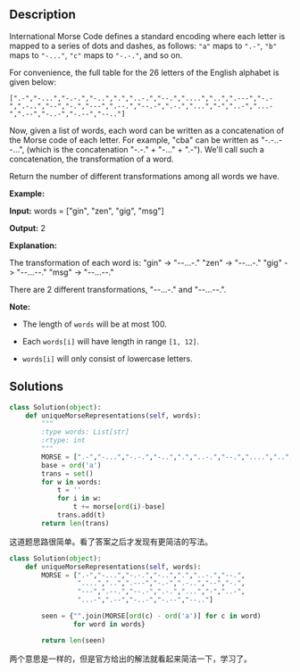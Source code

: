 ## Description

International Morse Code defines a standard encoding where each letter is mapped to a series of dots and dashes, as follows: ``"a"`` maps to ``".-"``, ``"b"`` maps to ``"-..."``, ``"c"`` maps to ``"-.-."``, and so on.

For convenience, the full table for the 26 letters of the English alphabet is given below:

```
[".-","-...","-.-.","-..",".","..-.","--.","....","..",".---","-.-",".-..","--","-.","---",".--.","--.-",".-.","...","-","..-","...-",".--","-..-","-.--","--.."]
```

Now, given a list of words, each word can be written as a concatenation of the Morse code of each letter. For example, "cba" can be written as "-.-..--...", (which is the concatenation "-.-." + "-..." + ".-"). We'll call such a concatenation, the transformation of a word.

Return the number of different transformations among all words we have.

**Example:**

**Input:** words = ["gin", "zen", "gig", "msg"]

**Output:** 2

**Explanation:**

The transformation of each word is:
"gin" -> "--...-."
"zen" -> "--...-."
"gig" -> "--...--."
"msg" -> "--...--."

There are 2 different transformations, "--...-." and "--...--.".

**Note:**

- The length of ``words`` will be at most 100.

- Each ``words[i]`` will have length in range ``[1, 12]``.

- ``words[i]`` will only consist of lowercase letters.

## Solutions
```python
class Solution(object):
    def uniqueMorseRepresentations(self, words):
        """
        :type words: List[str]
        :rtype: int
        """
        MORSE = [".-","-...","-.-.","-..",".","..-.","--.","....","..",".---","-.-",".-..","--","-.","---",".--.","--.-",".-.","...","-","..-","...-",".--","-..-","-.--","--.."]
        base = ord('a')
        trans = set()
        for w in words:
            t = ''
            for i in w:
                t += morse[ord(i)-base]
            trans.add(t)
        return len(trans)
```

这道题思路很简单。看了答案之后才发现有更简洁的写法。

```python
class Solution(object):
    def uniqueMorseRepresentations(self, words):
        MORSE = [".-","-...","-.-.","-..",".","..-.","--.",
                 "....","..",".---","-.-",".-..","--","-.",
                 "---",".--.","--.-",".-.","...","-","..-",
                 "...-",".--","-..-","-.--","--.."]

        seen = {"".join(MORSE[ord(c) - ord('a')] for c in word)
                for word in words}

        return len(seen)
```
两个意思是一样的，但是官方给出的解法就看起来简洁一下，学习了。